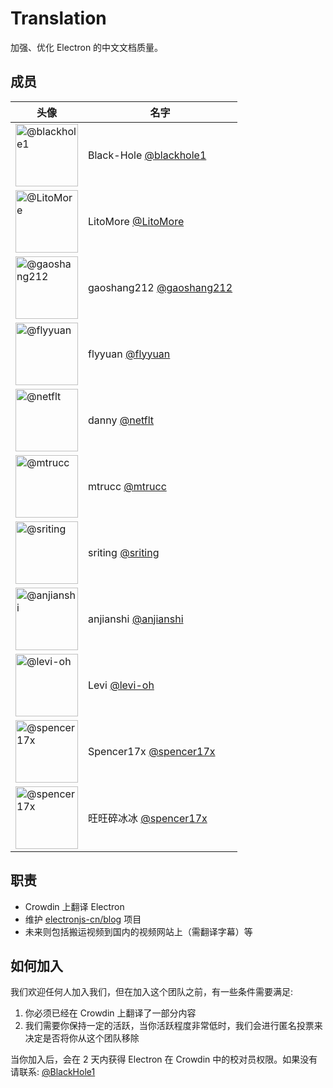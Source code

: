 # Translation

加强、优化 Electron 的中文文档质量。

## 成员

| 头像                                                                          | 名字                                                  |
|-----------------------------------------------------------------------------|-----------------------------------------------------|
| <img src="https://github.com/blackhole1.png" width=100 alt="@blackhole1">   | Black-Hole [@blackhole1](https://github.com/blackhole1) |
| <img src="https://github.com/LitoMore.png" width=100 alt="@LitoMore">       | LitoMore [@LitoMore](https://github.com/LitoMore)   |
| <img src="https://github.com/gaoshang212.png" width=100 alt="@gaoshang212"> | gaoshang212 [@gaoshang212](https://github.com/gaoshang212) |
| <img src="https://github.com/flyyuan.png" width=100  alt="@flyyuan">        | flyyuan [@flyyuan](https://github.com/flyyuan)      |
| <img src="https://github.com/netflt.png" width=100  alt="@netflt">          | danny [@netflt](https://github.com/netflt)          |
| <img src="https://github.com/mtrucc.png" width=100  alt="@mtrucc">          | mtrucc [@mtrucc](https://github.com/mtrucc)         |
| <img src="https://github.com/sriting.png" width=100  alt="@sriting">        | sriting [@sriting](https://github.com/sriting)      |
| <img src="https://github.com/anjianshi.png" width=100  alt="@anjianshi">    | anjianshi [@anjianshi](https://github.com/anjianshi) |
| <img src="https://github.com/levi-oh.png" width=100  alt="@levi-oh">        | Levi [@levi-oh](https://github.com/levi-oh)         |
| <img src="https://github.com/spencer17x.png" width=100  alt="@spencer17x">  | Spencer17x [@spencer17x](https://github.com/spencer17x)       |
| <img src="https://github.com/Cyberhan123.png" width=100  alt="@spencer17x">  | 旺旺碎冰冰 [@spencer17x](https://github.com/Cyberhan123)       |

## 职责

- Crowdin 上翻译 Electron
- 维护 [electronjs-cn/blog](https://github.com/electronjs-cn/blog) 项目
- 未来则包括搬运视频到国内的视频网站上（需翻译字幕）等

## 如何加入

我们欢迎任何人加入我们，但在加入这个团队之前，有一些条件需要满足:

1. 你必须已经在 Crowdin 上翻译了一部分内容
2. 我们需要你保持一定的活跃，当你活跃程度非常低时，我们会进行匿名投票来决定是否将你从这个团队移除

当你加入后，会在 2 天内获得 Electron 在 Crowdin 中的校对员权限。如果没有请联系: [@BlackHole1](https://github.com/BlackHole1)
